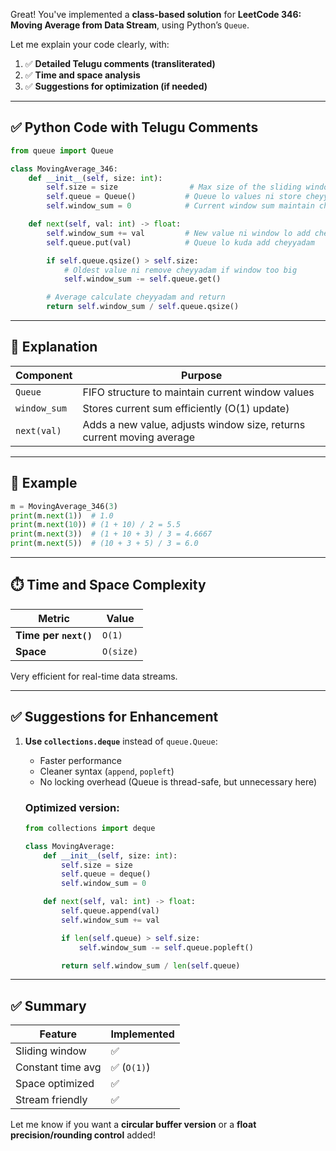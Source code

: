 Great! You've implemented a **class-based solution** for **LeetCode 346: Moving Average from Data Stream**, using Python’s `Queue`.

Let me explain your code clearly, with:

1. ✅ **Detailed Telugu comments (transliterated)**
2. ✅ **Time and space analysis**
3. ✅ **Suggestions for optimization (if needed)**

---

## ✅ Python Code with Telugu Comments

```python
from queue import Queue

class MovingAverage_346:
    def __init__(self, size: int):
        self.size = size                # Max size of the sliding window
        self.queue = Queue()           # Queue lo values ni store cheyyadam
        self.window_sum = 0            # Current window sum maintain cheyyadam

    def next(self, val: int) -> float:
        self.window_sum += val         # New value ni window lo add cheyyadam
        self.queue.put(val)            # Queue lo kuda add cheyyadam

        if self.queue.qsize() > self.size:
            # Oldest value ni remove cheyyadam if window too big
            self.window_sum -= self.queue.get()

        # Average calculate cheyyadam and return
        return self.window_sum / self.queue.qsize()
```

---

## 🧠 Explanation

| Component    | Purpose                                                               |
| ------------ | --------------------------------------------------------------------- |
| `Queue`      | FIFO structure to maintain current window values                      |
| `window_sum` | Stores current sum efficiently (O(1) update)                          |
| `next(val)`  | Adds a new value, adjusts window size, returns current moving average |

---

## 🧪 Example

```python
m = MovingAverage_346(3)
print(m.next(1))  # 1.0
print(m.next(10)) # (1 + 10) / 2 = 5.5
print(m.next(3))  # (1 + 10 + 3) / 3 = 4.6667
print(m.next(5))  # (10 + 3 + 5) / 3 = 6.0
```

---

## ⏱️ Time and Space Complexity

| Metric                | Value     |
| --------------------- | --------- |
| **Time per `next()`** | `O(1)`    |
| **Space**             | `O(size)` |

Very efficient for real-time data streams.

---

## ✅ Suggestions for Enhancement

1. **Use `collections.deque`** instead of `queue.Queue`:

   * Faster performance
   * Cleaner syntax (`append`, `popleft`)
   * No locking overhead (Queue is thread-safe, but unnecessary here)

   ### Optimized version:

   ```python
   from collections import deque

   class MovingAverage:
       def __init__(self, size: int):
           self.size = size
           self.queue = deque()
           self.window_sum = 0

       def next(self, val: int) -> float:
           self.queue.append(val)
           self.window_sum += val

           if len(self.queue) > self.size:
               self.window_sum -= self.queue.popleft()

           return self.window_sum / len(self.queue)
   ```

---

## ✅ Summary

| Feature           | Implemented |
| ----------------- | ----------- |
| Sliding window    | ✅           |
| Constant time avg | ✅ (`O(1)`)  |
| Space optimized   | ✅           |
| Stream friendly   | ✅           |

Let me know if you want a **circular buffer version** or a **float precision/rounding control** added!
